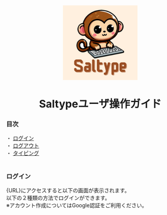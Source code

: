 <p align="center">
  <img src="images/saltype-icon.png" width="200" alt="saltype-icon">
</p>

<h1 align="center">Saltypeユーザ操作ガイド</h1>

<h3>目次</h3>
<p>
  ・&nbsp;<a href="#login">ログイン</a><br>
  ・&nbsp;<a href="#logout">ログアウト</a><br>
  ・&nbsp;<a href="#typing">タイピング</a>
</p>

# 

<h3 id="login">ログイン</h3>
{URL}にアクセスすると以下の画面が表示されます。<br>
以下の２種類の方法でログインができます。<br>
※アカウント作成についてはGoogle認証をご利用ください。<br>
